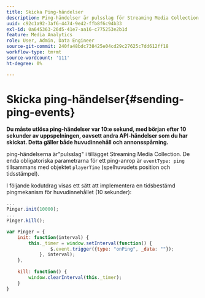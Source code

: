 ```yaml
---
title: Skicka Ping-händelser
description: Ping-händelser är pulsslag för Streaming Media Collection Add-on. Lär dig hur du skickar en tidsbestämd ping för huvudinnehåll eller annonsspårning.
uuid: c92c1a92-3af6-4474-9e42-ffb8f6c94b33
exl-id: 0a645363-26d5-41e7-aa16-c775253e2b1d
feature: Media Analytics
role: User, Admin, Data Engineer
source-git-commit: 240fa48bdc738425e04cd29c27625c7dd612ff18
workflow-type: tm+mt
source-wordcount: '111'
ht-degree: 0%

---
```


# Skicka ping-händelser{#sending-ping-events}

**Du måste utlösa ping-händelser var 10:e sekund, med början efter 10 sekunder av uppspelningen, oavsett andra API-händelser som du har skickat. Detta gäller både huvudinnehåll och annonsspårning.**

ping-händelserna är&quot;pulsslag&quot; i tillägget Streaming Media Collection. De enda obligatoriska parametrarna för ett ping-anrop är `eventType: ping` tillsammans med objektet `playerTime` (spelhuvudets position och tidsstämpel).

I följande kodutdrag visas ett sätt att implementera en tidsbestämd pingmekanism för huvudinnehållet (10 sekunder):

```js
... 
Pinger.init(10000); 
... 
Pinger.kill();

var Pinger = { 
    init: function(interval) { 
        this._timer = window.setInterval(function() { 
                $.event.trigger({type: "onPing", _data: ""}); 
            }, interval); 
    }, 
     
    kill: function() { 
        window.clearInterval(this._timer); 
    } 
}
```
